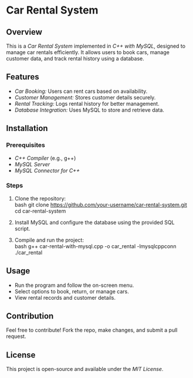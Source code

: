 # Car Rental System

## Overview
This is a *Car Rental System* implemented in *C++ with MySQL*, designed to manage car rentals efficiently. It allows users to book cars, manage customer data, and track rental history using a database.

## Features
- *Car Booking:* Users can rent cars based on availability.  
- *Customer Management:* Stores customer details securely.  
- *Rental Tracking:* Logs rental history for better management.  
- *Database Integration:* Uses MySQL to store and retrieve data.  

## Installation

### Prerequisites
- *C++ Compiler* (e.g., g++)
- *MySQL Server*
- *MySQL Connector for C++*

### Steps
1. Clone the repository:  
   bash
   git clone https://github.com/your-username/car-rental-system.git
   cd car-rental-system
   
2. Install MySQL and configure the database using the provided SQL script.
3. Compile and run the project:  
   bash
   g++ car-rental-with-mysql.cpp -o car_rental -lmysqlcppconn
   ./car_rental
   

## Usage
- Run the program and follow the on-screen menu.
- Select options to book, return, or manage cars.
- View rental records and customer details.

## Contribution
Feel free to contribute! Fork the repo, make changes, and submit a pull request.

## License
This project is open-source and available under the *MIT License*.
